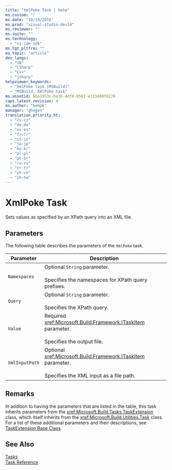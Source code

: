 ```yaml
---
title: "XmlPoke Task | hehe"
ms.custom: ""
ms.date: "10/19/2016"
ms.prod: "visual-studio-dev14"
ms.reviewer: ""
ms.suite: ""
ms.technology: 
  - "vs-ide-sdk"
ms.tgt_pltfrm: ""
ms.topic: "article"
dev_langs: 
  - "VB"
  - "CSharp"
  - "C++"
  - "jsharp"
helpviewer_keywords: 
  - "XmlPoke task [MSBuild]"
  - "MSBuild, XmlPoke task"
ms.assetid: 6ba1953c-be3b-4df8-8561-e133408f8270
caps.latest.revision: 4
ms.author: "kempb"
manager: "ghogen"
translation.priority.ht: 
  - "cs-cz"
  - "de-de"
  - "es-es"
  - "fr-fr"
  - "it-it"
  - "ja-jp"
  - "ko-kr"
  - "pl-pl"
  - "pt-br"
  - "ru-ru"
  - "tr-tr"
  - "zh-cn"
  - "zh-tw"
---
```

# XmlPoke Task
Sets values as specified by an XPath query into an XML file.  
  
## Parameters  
 The following table describes the parameters of the `XmlPoke` task.  
  
|Parameter|Description|  
|---------------|-----------------|  
|`Namespaces`|Optional `String` parameter.<br /><br /> Specifies the namespaces for XPath query prefixes.|  
|`Query`|Optional `String` parameter.<br /><br /> Specifies the XPath query.|  
|`Value`|Required <xref:Microsoft.Build.Framework.ITaskItem> parameter.<br /><br /> Specifies the output file.|  
|`XmlInputPath`|Optional <xref:Microsoft.Build.Framework.ITaskItem> parameter.<br /><br /> Specifies the XML input as a file path.|  
  
## Remarks  
 In addition to having the parameters that are listed in the table, this task inherits parameters from the <xref:Microsoft.Build.Tasks.TaskExtension> class, which itself inherits from the <xref:Microsoft.Build.Utilities.Task> class. For a list of these additional parameters and their descriptions, see [TaskExtension Base Class](../reference/taskextension-base-class.md).  
  
## See Also  
 [Tasks](../reference/msbuild-tasks.md)   
 [Task Reference](../reference/msbuild-task-reference.md)